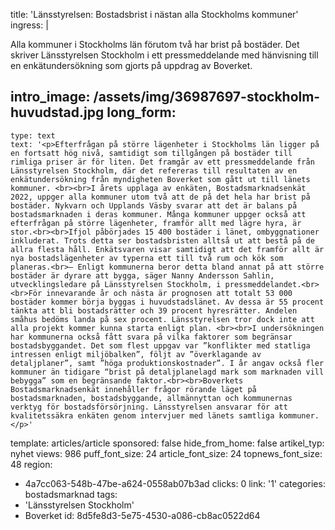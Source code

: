title: 'Länsstyrelsen: Bostadsbrist i nästan alla Stockholms kommuner'
ingress: |
  <p>Alla kommuner i Stockholms län förutom två har brist på bostäder. Det skriver Länsstyrelsen Stockholm i ett pressmeddelande med hänvisning till en enkätundersökning som gjorts på uppdrag av Boverket.
  </p>
  
intro_image: /assets/img/36987697-stockholm-huvudstad.jpg
long_form:
  -
    type: text
    text: '<p>Efterfrågan på större lägenheter i Stockholms län ligger på en fortsatt hög nivå, samtidigt som tillgången på bostäder till rimliga priser är för liten. Det framgår av ett pressmeddelande från Länsstyrelsen Stockholm, där det refereras till resultaten av en enkätundersökning från myndigheten Boverket som gått ut till länets kommuner. <br><br>I årets upplaga av enkäten, Bostadsmarknadsenkät 2022, uppger alla kommuner utom två att de på det hela har brist på bostäder. Nykvarn och Upplands Väsby svarar att det är balans på bostadsmarknaden i deras kommuner. Många kommuner uppger också att efterfrågan på större lägenheter, framför allt med lägre hyra, är stor.<br><br>Ifjol påbörjades 15 400 bostäder i länet, ombyggnationer inkluderat. Trots detta ser bostadsbristen alltså ut att bestå på de allra flesta håll. Enkätsvaren visar samtidigt att det framför allt är nya bostadslägenheter av typerna ett till två rum och kök som planeras.<br>– Enligt kommunerna beror detta bland annat på att större bostäder är dyrare att bygga, säger Nanny Andersson Sahlin, utvecklingsledare på Länsstyrelsen Stockholm, i pressmeddelandet.<br><br>För innevarande år och nästa är prognosen att totalt 53 000 bostäder kommer börja byggas i huvudstadslänet. Av dessa är 55 procent tänkta att bli bostadsrätter och 39 procent hyresrätter. Andelen småhus bedöms landa på sex procent. Länsstyrelsen tror dock inte att alla projekt kommer kunna starta enligt plan. <br><br>I undersökningen har kommunerna också fått svara på vilka faktorer som begränsar bostadsbyggandet. Det som flest uppgav var ”konflikter med statliga intressen enligt miljöbalken”, följt av ”överklagande av detaljplaner”, samt ”höga produktionskostnader”. I år angav också fler kommuner än tidigare “brist på detaljplanelagd mark som marknaden vill bebygga” som en begränsande faktor.<br><br>Boverkets Bostadsmarknadsenkät innehåller frågor rörande läget på bostadsmarknaden, bostadsbyggande, allmännyttan och kommunernas verktyg för bostadsförsörjning. Länsstyrelsen ansvarar för att kvalitetssäkra enkäten genom intervjuer med länets samtliga kommuner.</p>'
template: articles/article
sponsored: false
hide_from_home: false
artikel_typ: nyhet
views: 986
puff_font_size: 24
article_font_size: 24
topnews_font_size: 48
region:
  - 4a7cc063-548b-47be-a624-0558ab07b3ad
clicks: 0
link: '1'
categories: bostadsmarknad
tags:
  - 'Länsstyrelsen Stockholm'
  - Boverket
id: 8d5fe8d3-5e75-4530-a086-cb8ac0522d64
